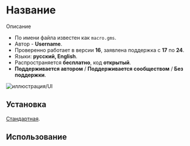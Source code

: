 # Название

Описание

- По имени файла известен как `macro.gms`.
- Автор - **Username**.
- Проверенно работает в версии **16**, заявлена поддержка c **17** по **24**.
- Языки: **русский, English**.
- Распространяется **бесплатно**, код **открытый**.
- **Поддерживается автором** / **Поддерживается сообществом** / **Без поддержки**.

![иллюстрация/UI](assets/image.png)

## Установка

[Стандартная](../../articles/installation.md).

## Использование